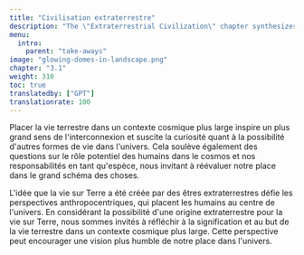 ```yaml
---
title: "Civilisation extraterrestre"
description: "The \"Extraterrestrial Civilization\" chapter synthesizes the key takeaways from the site's exploration of the hypothesis that life on Earth was engineered by the Elohim, an advanced extraterrestrial civilization. This chapter likely summarizes the journey through ancient scriptures, historical events, and scientific interpretations that support this theory. It probably aims to consolidate the insights gained from previous chapters, offering a cohesive understanding of how this extraterrestrial influence might have shaped human history and development, and what implications this has for our perception of humanity's place in the cosmos."
menu:
  intro:
    parent: "take-aways"
image: "glowing-domes-in-landscape.png"
chapter: "3.1"
weight: 310
toc: true
translatedby: ["GPT"]
translationrate: 100
---
```


Placer la vie terrestre dans un contexte cosmique plus large inspire un plus grand sens de l'interconnexion et suscite la curiosité quant à la possibilité d'autres formes de vie dans l'univers. Cela soulève également des questions sur le rôle potentiel des humains dans le cosmos et nos responsabilités en tant qu'espèce, nous invitant à réévaluer notre place dans le grand schéma des choses.

L'idée que la vie sur Terre a été créée par des êtres extraterrestres défie les perspectives anthropocentriques, qui placent les humains au centre de l'univers. En considérant la possibilité d'une origine extraterrestre pour la vie sur Terre, nous sommes invités à réfléchir à la signification et au but de la vie terrestre dans un contexte cosmique plus large. Cette perspective peut encourager une vision plus humble de notre place dans l'univers.
